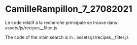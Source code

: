 # CamilleRampillon_7_27082021

Le code relatif à la recherche principale se trouve dans :
assets/js/recipes__filter.js

The code of the main search is in :
assets/js/recipes__filter.js